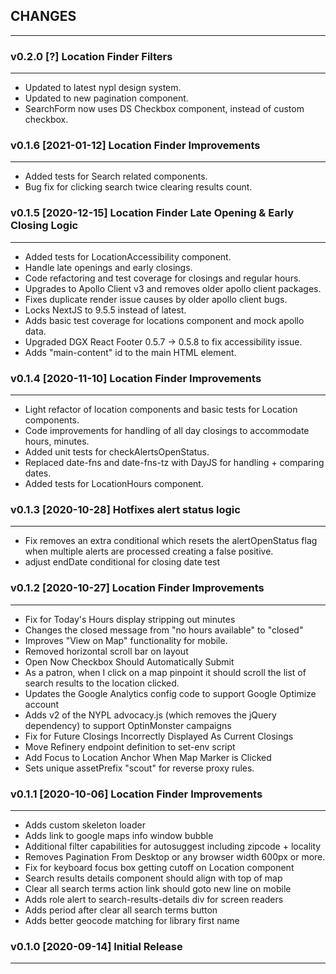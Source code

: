 ## CHANGES
-----------

### v0.2.0 [?] Location Finder Filters
-----------------------------------------------
* Updated to latest nypl design system.
* Updated to new pagination component.
* SearchForm now uses DS Checkbox component, instead of custom checkbox.

### v0.1.6 [2021-01-12] Location Finder Improvements
-----------------------------------------------
* Added tests for Search related components.
* Bug fix for clicking search twice clearing results count.

### v0.1.5 [2020-12-15] Location Finder Late Opening & Early Closing Logic
-----------------------------------------------
* Added tests for LocationAccessibility component.
* Handle late openings and early closings.
* Code refactoring and test coverage for closings and regular hours.
* Upgrades to Apollo Client v3 and removes older apollo client packages.
* Fixes duplicate render issue causes by older apollo client bugs.
* Locks NextJS to 9.5.5 instead of latest.
* Adds basic test coverage for locations component and mock apollo data.
* Upgraded DGX React Footer 0.5.7 -> 0.5.8 to fix accessibility issue.
* Adds "main-content" id to the main HTML element.

### v0.1.4 [2020-11-10] Location Finder Improvements
-----------------------------------------------
* Light refactor of location components and basic tests for Location components.
* Code improvements for handling of all day closings to accommodate hours, minutes.
* Added unit tests for checkAlertsOpenStatus.
* Replaced date-fns and date-fns-tz with DayJS for handling + comparing dates.
* Added tests for LocationHours component.

### v0.1.3 [2020-10-28] Hotfixes alert status logic
---------------------------------------------------
* Fix removes an extra conditional which resets the alertOpenStatus flag when multiple alerts are processed creating a false positive.
* adjust endDate conditional for closing date test

### v0.1.2 [2020-10-27] Location Finder Improvements
----------------------------------------------------
* Fix for Today's Hours display stripping out minutes
* Changes the closed message from "no hours available" to "closed"
* Improves "View on Map" functionality for mobile.
* Removed horizontal scroll bar on layout
* Open Now Checkbox Should Automatically Submit
* As a patron, when I click on a map pinpoint it should scroll the list of search results to the location clicked.
* Updates the Google Analytics config code to support Google Optimize account
* Adds v2 of the NYPL advocacy.js (which removes the jQuery dependency) to support OptinMonster campaigns
* Fix for Future Closings Incorrectly Displayed As Current Closings
* Move Refinery endpoint definition to set-env script
* Add Focus to Location Anchor When Map Marker is Clicked
* Sets unique assetPrefix "scout" for reverse proxy rules.

### v0.1.1 [2020-10-06] Location Finder Improvements
----------------------------------------------------
* Adds custom skeleton loader
* Adds link to google maps info window bubble
* Additional filter capabilities for autosuggest including zipcode + locality
* Removes Pagination From Desktop or any browser width 600px or more.
* Fix for keyboard focus box getting cutoff on Location component
* Search results details component should align with top of map
* Clear all search terms action link should goto new line on mobile
* Adds role alert to search-results-details div for screen readers
* Adds period after clear all search terms button
* Adds better geocode matching for library first name

### v0.1.0 [2020-09-14] Initial Release
---------------------------------------
